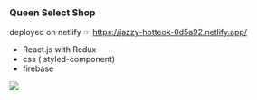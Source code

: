 ### Queen Select Shop
deployed on netlify ☞ https://jazzy-hotteok-0d5a92.netlify.app/
- React.js with Redux
- css ( styled-component)
- firebase
<img src = "https://user-images.githubusercontent.com/105194783/194225866-e0a2361b-e992-4b09-897a-b289fb4f5727.png"/>
